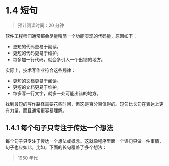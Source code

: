 # 1.4 短句
> 预计阅读时间：20 分钟

软件工程师们通常都会尽量精简一个功能实现的代码量，原因如下：
- 更短的代码更易于阅读。
- 更短的代码更易于维护。
- 每多加一行代码，就会多引入一个出错的地方。

实际上，技术写作业符合这些规律：
- 更短的文档更易于阅读。
- 更短的文档更易于维护。
- 每多写一行文字，就多一处可能出错的地方。

找到最短的写作路径需要花些时间，但这是百分百值得的。短句比长句在表达上更有力量，而且通常更容易理解。

## 1.4.1 每个句子只专注于传达一个想法
 每个句子只专注于传达一个想法或概念。这就像程序里面一个语句只做一件事情，句子也应如此。比如，下面的长句覆盖了多个想法：
 > 1950 年代